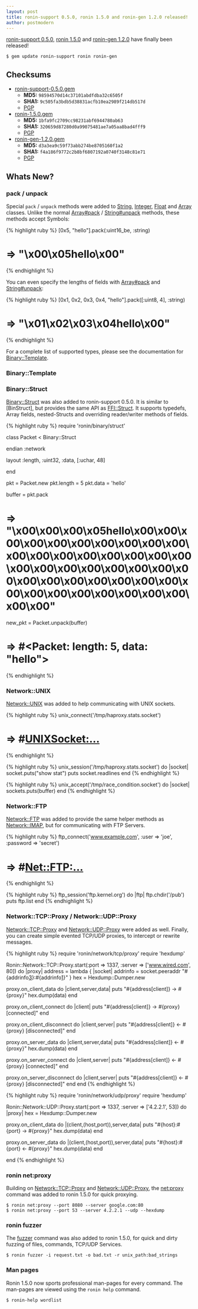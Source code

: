 ```yaml
---
layout: post
title: ronin-support 0.5.0, ronin 1.5.0 and ronin-gen 1.2.0 released!
author: postmodern
---
```


[ronin-support 0.5.0][1], [ronin 1.5.0][2] and [ronin-gen 1.2.0][3] 
have finally been released!

    $ gem update ronin-support ronin ronin-gen

## Checksums

* [ronin-support-0.5.0.gem]
  * **MD5:** `98594570d14c37101abdfdba32c6505f`
  * **SHA1:** `9c505fa3bdb5d38831acfb10ea2989f214db517d`
  * [PGP][4]
* [ronin-1.5.0.gem]
  * **MD5:** `1bfa9fc2709cc98231abf6944780ab63`
  * **SHA1:** `320659d87280d0a99075481ae7a05aa8bad4fff9`
  * [PGP][5]
* [ronin-gen-1.2.0.gem]
  * **MD5:** `d3a3ea9c59f73abb274be8705160f1a2`
  * **SHA1:** `f4a186f9772c2b8bf6807192a0740f3148c81e71`
  * [PGP][6]

## Whats New?

### pack / unpack

Special `pack` / `unpack` methods were added to [String][String#unpack],
[Integer][Integer#pack], [Float][Float#pack] and [Array][Array#pack]
classes. Unlike the normal [Array#pack][7] / [String#unpack][8] methods,
these methods accept Symbols:

{% highlight ruby %}
[0x5, "hello"].pack(:uint16_be, :string)
# => "\x00\x05hello\x00"
{% endhighlight %}

You can even specify the lengths of fields with [Array#pack] and
[String#unpack]:

{% highlight ruby %}
[0x1, 0x2, 0x3, 0x4, "hello"].pack([:uint8, 4], :string)
# => "\x01\x02\x03\x04hello\x00"
{% endhighlight %}

For a complete list of supported types, please see the documentation for
[Binary::Template].

### Binary::Template

### Binary::Struct

[Binary::Struct] was also added to ronin-support 0.5.0. It is similar to
[BinStruct], but provides the same API as [FFI::Struct][9]. It supports
typedefs, Array fields, nested-Structs and overriding reader/writer methods
of fields.

{% highlight ruby %}
require 'ronin/binary/struct'

class Packet < Binary::Struct

  endian :network

  layout :length, :uint32,
         :data,   [:uchar, 48]

end

pkt = Packet.new
pkt.length = 5
pkt.data = 'hello'

buffer = pkt.pack
# => "\x00\x00\x00\x05hello\x00\x00\x00\x00\x00\x00\x00\x00\x00\x00\x00\x00\x00\x00\x00\x00\x00\x00\x00\x00\x00\x00\x00\x00\x00\x00\x00\x00\x00\x00\x00\x00\x00\x00\x00\x00\x00\x00\x00\x00\x00\x00\x00"

new_pkt = Packet.unpack(buffer)
# => #<Packet: length: 5, data: "hello">
{% endhighlight %}

### Network::UNIX

[Network::UNIX] was added to help communicating with UNIX sockets.

{% highlight ruby %}
unix_connect('/tmp/haproxy.stats.socket')
# => #<UNIXSocket:...>
{% endhighlight %}

{% highlight ruby %}
unix_session('/tmp/haproxy.stats.socket') do |socket|
  socket.puts("show stat")
  puts socket.readlines
end
{% endhighlight %}

{% highlight ruby %}
unix_accept('/tmp/race_condition.socket') do |socket|
  sockets.puts(buffer)
end
{% endhighlight %}

### Network::FTP

[Network::FTP] was added to provide the same helper methods as [Network::IMAP],
but for communicating with FTP Servers.

{% highlight ruby %}
ftp_connect('www.example.com', :user => 'joe', :password => 'secret')
# => #<Net::FTP:...>
{% endhighlight %}

{% highlight ruby %}
ftp_session('ftp.kernel.org') do |ftp|
  ftp.chdir('/pub')
  puts ftp.list
end
{% endhighlight %}

### Network::TCP::Proxy / Network::UDP::Proxy

[Network::TCP::Proxy] and [Network::UDP::Proxy] were added as well. Finally,
you can create simple evented TCP/UDP proxies, to intercept or rewrite
messages.

{% highlight ruby %}
require 'ronin/network/tcp/proxy'
require 'hexdump'

Ronin::Network::TCP::Proxy.start(:port => 1337, :server => ['www.wired.com', 80]) do |proxy|
  address = lambda { |socket|
    addrinfo = socket.peeraddr
   "#{addrinfo[3]}:#{addrinfo[1]}"
  }
  hex = Hexdump::Dumper.new

  proxy.on_client_data do |client,server,data|
    puts "#{address[client]} -> #{proxy}"
    hex.dump(data)
  end

  proxy.on_client_connect do |client|
    puts "#{address[client]} -> #{proxy} [connected]"
  end

  proxy.on_client_disconnect do |client,server|
    puts "#{address[client]} <- #{proxy} [disconnected]"
  end

  proxy.on_server_data do |client,server,data|
    puts "#{address[client]} <- #{proxy}"
    hex.dump(data)
  end

  proxy.on_server_connect do |client,server|
    puts "#{address[client]} <- #{proxy} [connected]"
  end

  proxy.on_server_disconnect do |client,server|
    puts "#{address[client]} <- #{proxy} [disconnected]"
  end
end
{% endhighlight %}

{% highlight ruby %}
require 'ronin/network/udp/proxy'
require 'hexdump'

Ronin::Network::UDP::Proxy.start(:port => 1337, :server => ['4.2.2.1', 53]) do |proxy|
  hex = Hexdump::Dumper.new

  proxy.on_client_data do |(client,(host,port)),server,data|
    puts "#{host}:#{port} -> #{proxy}"
    hex.dump(data)
  end

  proxy.on_server_data do |(client,(host,port)),server,data|
    puts "#{host}:#{port} <- #{proxy}"
    hex.dump(data)
  end

end
{% endhighlight %}

### ronin net:proxy

Building on [Network::TCP::Proxy] and [Network::UDP::Proxy], the [net:proxy]
command was added to ronin 1.5.0 for quick proxying.

    $ ronin net:proxy --port 8080 --server google.com:80
    $ ronin net:proxy --port 53 --server 4.2.2.1 --udp --hexdump

### ronin fuzzer

The [fuzzer] command was also added to ronin 1.5.0, for quick and dirty fuzzing
of files, commands, TCP/UDP Services.

    $ ronin fuzzer -i request.txt -o bad.txt -r unix_path:bad_strings

### Man pages

Ronin 1.5.0 now sports professional man-pages for every command. The man-pages
are viewed using the `ronin help` command.

    $ ronin-help wordlist

[1]: http://ronin-ruby.github.com/docs/ronin-support/file.ChangeLog.html
[2]: http://ronin-ruby.github.com/docs/ronin/file.ChangeLog.html
[3]: http://ronin-ruby.github.com/docs/ronin-gen/file.ChangeLog.html
[4]: https://github.com/downloads/ronin-ruby/ronin-support/ronin-support-0.5.0.gem.asc
[5]: https://github.com/downloads/ronin-ruby/ronin/ronin-1.5.0.gem.asc
[6]: https://github.com/downloads/ronin-ruby/ronin-gen/ronin-gen-1.2.0.gem.asc
[7]: http://rubydoc.info/stdlib/core/Array#pack-instance_method
[8]: http://rubydoc.info/stdlib/core/String#unpack-instance_method
[9]: https://github.com/ffi/ffi/wiki/Structs

[ronin-support-0.5.0.gem]: https://rubygems.org/downloads/ronin-support-0.5.0.gem
[ronin-1.5.0.gem]: https://rubygems.org/downloads/ronin-1.5.0.gem
[ronin-gen-1.2.0.gem]: https://rubygems.org/downloads/ronin-gen-1.2.0.gem

[String#unpack]: http://ronin-ruby.github.com/docs/ronin-support/String.html#unpack-instance_method
[Integer#pack]: http://ronin-ruby.github.com/docs/ronin-support/Integer.html#pack-instance_method
[Float#pack]: http://ronin-ruby.github.com/docs/ronin-support/Float.html#pack-instance_method
[Array#pack]: http://ronin-ruby.github.com/docs/ronin-support/Array.html#pack-instance_method

[Binary::Template]: http://ronin-ruby.github.com/docs/ronin-support/Ronin/Binary/Template.html
[Binary::Struct]: http://ronin-ruby.github.com/docs/ronin-support/Ronin/Binary/Struct.html

[Network::UNIX]: http://ronin-ruby.github.com/docs/ronin-support/Ronin/Network/UNIX.html
[Network::FTP]: http://ronin-ruby.github.com/docs/ronin-support/Ronin/Network/FTP.html
[Network::IMAP]: http://ronin-ruby.github.com/docs/ronin-support/Ronin/Network/IMAP.html

[Network::TCP::Proxy]: http://ronin-ruby.github.com/docs/ronin-support/Ronin/Network/TCP/Proxy.html
[Network::UDP::Proxy]: http://ronin-ruby.github.com/docs/ronin-support/Ronin/Network/UDP/Proxy.html

[net:proxy]: http://ronin-ruby.github.com/docs/ronin/Ronin/UI/CLI/Commands/Net/Proxy.html
[fuzzer]: http://ronin-ruby.github.com/docs/ronin/Ronin/UI/CLI/Commands/Fuzzer.html
